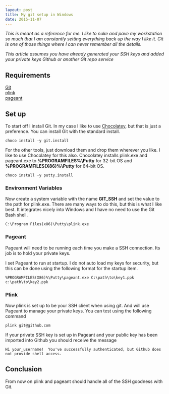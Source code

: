 ```yaml
---
layout: post
title: My git setup in Windows
date: 2015-11-07
---
```


*This is meant as a reference for me.  I like to nuke and pave my workstation so much that I am constantly setting everything back up the way I like it.  Git is one of those things where I can never remember all the details.*

*This article assumes you have already generated your SSH keys and added your private keys Github or another Git repo service*

## Requirements
[Git](http://www.git-scm.com/)  
[plink](http://www.chiark.greenend.org.uk/~sgtatham/putty/download.html)  
[pageant](http://www.chiark.greenend.org.uk/~sgtatham/putty/download.html)  

## Set up
To start off I install Git.  In my case I like to use [Chocolatey](http://chocolatey.org), but that is just a preference.  You can install Git with the standard install.

``choco install -y git.install``

For the other tools, just download them and drop them wherever you like.  I like to use Chocolatey for this also.  Chocolatey installs plink.exe and pageant.exe to **%PROGRAMFILES%\Putty** for 32-bit OS and **%PROGRAMFILES(X86)%\Putty** for 64-bit OS.

``choco install -y putty.install``

### Environment Variables
Now create a system variable with the name **GIT_SSH** and set the value to the path for plink.exe.  There are many ways to do this, but this is what I like best. It integrates nicely into Windows and I have no need to use the Git Bash shell.

``C:\Program Files(x86)\Putty\plink.exe``

### Pageant
Pageant will need to be running each time you make a SSH connection.  Its job is to hold your private keys.

I set Pageant to run at startup.  I do not auto load my keys for security, but this can be done using the following format for the startup item.

``%PROGRAMFILES(X86)%\Putty\pageant.exe C:\path\to\key1.ppk c:\path\to\key2.ppk``

### Plink
Now plink is set up to be your SSH client when using git.  And will use Pageant to manage your private keys.  You can test using the following command

``plink git@github.com``

If your private SSH key is set up in Pageant and your public key has been imported into Github you should receive the message

``Hi your_username!  You've successfully authenticated, but Github does not provide shell access.``

## Conclusion
From now on plink and pageant should handle all of the SSH goodness with Git.
